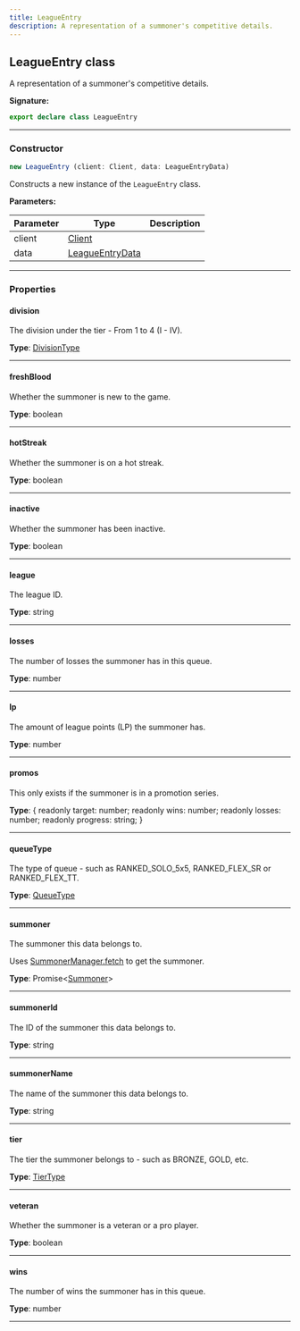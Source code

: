 ```yaml
---
title: LeagueEntry
description: A representation of a summoner's competitive details.
---
```


## LeagueEntry class

A representation of a summoner's competitive details.

**Signature:**

```ts
export declare class LeagueEntry 
```

---

### Constructor

```ts
new LeagueEntry (client: Client, data: LeagueEntryData)
```

Constructs a new instance of the `LeagueEntry` class.

**Parameters:**

| Parameter | Type | Description |
| --------- | ---- | ----------- |
| client | [Client](/shieldbow/api/Client.html) |  |
| data | [LeagueEntryData](/shieldbow/api/LeagueEntryData.html) |  |
---

### Properties

#### division

The division under the tier - From 1 to 4 (I - IV).



**Type**: [DivisionType](/shieldbow/api/DivisionType.html)

---

#### freshBlood

Whether the summoner is new to the game.



**Type**: boolean

---

#### hotStreak

Whether the summoner is on a hot streak.



**Type**: boolean

---

#### inactive

Whether the summoner has been inactive.



**Type**: boolean

---

#### league

The league ID.



**Type**: string

---

#### losses

The number of losses the summoner has in this queue.



**Type**: number

---

#### lp

The amount of league points (LP) the summoner has.



**Type**: number

---

#### promos

This only exists if the summoner is in a promotion series.



**Type**: {         readonly target: number;         readonly wins: number;         readonly losses: number;         readonly progress: string;     }

---

#### queueType

The type of queue - such as RANKED_SOLO_5x5, RANKED_FLEX_SR or RANKED_FLEX_TT.



**Type**: [QueueType](/shieldbow/api/QueueType.html)

---

#### summoner

The summoner this data belongs to.


Uses [SummonerManager.fetch](/shieldbow/api/SummonerManager.html#fetch) to get the summoner.



**Type**: Promise\<[Summoner](/shieldbow/api/Summoner.html)\>

---

#### summonerId

The ID of the summoner this data belongs to.



**Type**: string

---

#### summonerName

The name of the summoner this data belongs to.



**Type**: string

---

#### tier

The tier the summoner belongs to - such as BRONZE, GOLD, etc.



**Type**: [TierType](/shieldbow/api/TierType.html)

---

#### veteran

Whether the summoner is a veteran or a pro player.



**Type**: boolean

---

#### wins

The number of wins the summoner has in this queue.



**Type**: number

---

